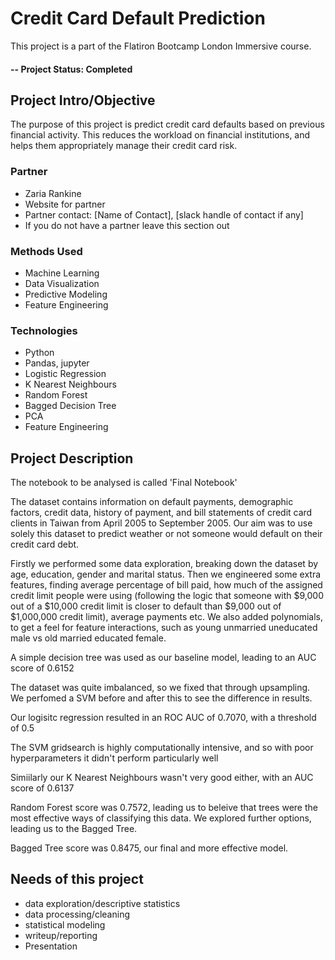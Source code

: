 # Credit Card Default Prediction 

This project is a part of the Flatiron Bootcamp London Immersive course. 

#### -- Project Status: Completed

## Project Intro/Objective

The purpose of this project is predict credit card defaults based on previous financial activity. This reduces the workload on financial institutions, and helps them appropriately manage their credit card risk.

### Partner
* Zaria Rankine
* Website for partner
* Partner contact: [Name of Contact], [slack handle of contact if any]
* If you do not have a partner leave this section out

### Methods Used
* Machine Learning
* Data Visualization
* Predictive Modeling
* Feature Engineering

### Technologies
* Python
* Pandas, jupyter
* Logistic Regression
* K Nearest Neighbours
* Random Forest
* Bagged Decision Tree
* PCA
* Feature Engineering

## Project Description

The notebook to be analysed is called 'Final Notebook'

The dataset contains information on default payments, demographic factors, credit data, history of payment, and bill statements of credit card clients in Taiwan from April 2005 to September 2005.
Our aim was to use solely this dataset to predict weather or not someone would default on their credit card debt.

Firstly we performed some data exploration, breaking down the dataset by age, education, gender and marital status. Then we engineered some extra features, finding average percentage of bill paid, how much of the assigned credit limit people were using (following the logic that someone with $9,000 out of a $10,000 credit limit is closer to default than $9,000 out of $1,000,000 credit limit), average payments etc. We also added polynomials, to get a feel for feature interactions, such as young unmarried uneducated male vs old married educated female.

A simple decision tree was used as our baseline model, leading to an AUC score of 0.6152

The dataset was quite imbalanced, so we fixed that through upsampling. We perfomed a SVM before and after this to see the difference in results.

Our logisitc regression resulted in an ROC AUC of 0.7070, with a threshold of 0.5

The SVM gridsearch is highly computationally intensive, and so with poor hyperparameters it didn't perform particularly well

Simiilarly our K Nearest Neighbours wasn't very good either, with an AUC score of 0.6137

Random Forest score was 0.7572, leading us to beleive that trees were the most effective ways of classifying this data. We explored further options, leading us to the Bagged Tree. 

Bagged Tree score was 0.8475, our final and more effective model.

## Needs of this project

- data exploration/descriptive statistics
- data processing/cleaning
- statistical modeling
- writeup/reporting
- Presentation


